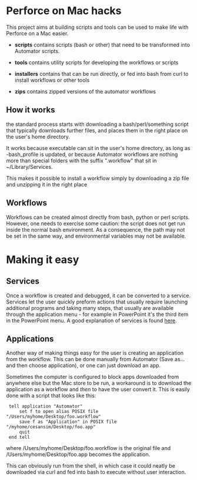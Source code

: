 Perforce on Mac hacks
=====================

This project aims at building scripts and tools can be used to make life with Perforce on a Mac easier.

- __scripts__ contains scripts (bash or other) that need to be transformed into Automator scripts.

- __tools__ contains utility scripts for developing the workflows or scripts 

- __installers__ contains that can be run directly, or fed into bash from curl to install workflows or other tools

- __zips__ contains zipped versions of the automator workflows 

How it works
------------

the standard process starts with downloading a bash/perl/something script that typically downloads further files, and
places them in the right place on the user's home directory.

It works because executable can sit in the user's home directory, as long as -bash_profile is updated, or because
Automator workflows are nothing more than special folders with the suffix ".workflow" that sit in ~/Library/Services.

This makes it possible to install a workflow simply by downloading a zip file and unzipping it in the right place  

Workflows
---------

Workflows can be created almost directly from bash, python or perl scripts. However, one needs to exercise some caution:
the script does not get run inside the normal bash environment. As a consequence, the path may not be set in the same
way, and environmental variables may not be available.

Making it easy
==============

Services
--------

Once a workflow is created and debugged, it can be converted to a service. Services let the user quickly preform actions that
usually require launching additional programs and taking many steps, that usually are available through the application
menu - for example in PowerPoint it's the third item in the PowerPoint menu. A good explanation of services is found
[here](http://www.macworld.com/article/1163996/how_to_use_services_in_mac_os_x.html).

Applications
------------

Another way of making things easy for the user is creating an application from the workflow. This can be done manually from
Automator (Save as... and then choose application), or one can just download an app.

Sometimes the computer is configured to block apps downloaded from anywhere else but the Mac store to be run, a workaround
is to download the application as a workflow and _then_ to have the user convert it. This is easily done with a script that
looks like this:

     tell application "Automator"
	     set f to open alias POSIX file "/Users/myhome/Desktop/foo.workflow"
	     save f as "Application" in POSIX file "/myhome/cesansim/Desktop/foo.app"
	     quit
     end tell

where /Users/myhome/Desktop/foo.workflow is the original file and /Users/myhome/Desktop/foo.app becomes the application.

This can obviously run from the shell, in which case it could neatly be downloaded via curl and fed into bash to execute
without user interaction.
